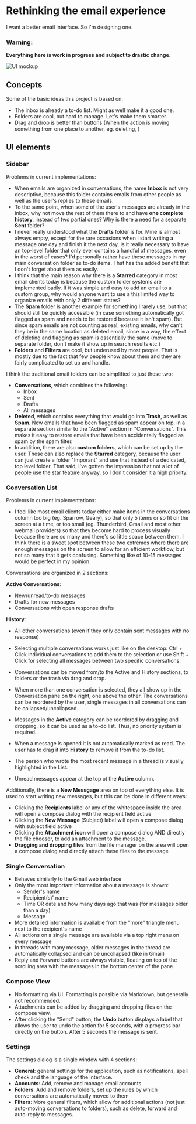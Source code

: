# Rethinking the email experience

I want a better email interface. So I'm designing one.

### Warning:
__Everything here is work in progress and subject to drastic change.__

![UI mockup](https://raw.github.com/bertob/mail/master/export/main_window_mockup.png)

## Concepts

Some of the basic ideas this project is based on:

* The inbox is already a to-do list. Might as well make it a good one.
* Folders are cool, but hard to manage. Let's make them smarter.
* Drag and drop is better than buttons (When the action is moving something from one place to another, eg. deleting, )

## UI elements

### Sidebar

Problems in current implementations:

* When emails are organized in conversations, the name __Inbox__ is not very descriptive, because this folder contains emails from other people as well as the user's replies to these emails.
* To the same point, when some of the user's messages are already in the inbox, why not move the rest of them there to and have __one complete history__, instead of two partial ones? Why is there a need for a separate __Sent__ folder?
* I never really understood what the __Drafts__ folder is for. Mine is almost always empty, except for the rare occasions when I start writing a message one day and finish it the next day. Is it really necessary to have an top-level folder that only ever contains a handful of messages, even in the worst of cases? I'd personally rather have these messages in my main conversation folder as to-do items. That has the added benefit that I don't forget about them as easily.
* I think that the main reason why there is a __Starred__ category in most email clients today is because the custom folder systems are implemented badly. If it was simple and easy to add an email to a custom group, why would anyone want to use a this limited way to organize emails with only 2 different states?
* The __Spam__ folder is another example for something I rarely use, but that should still be quickly accessible (in case something automatically got flagged as spam and needs to be restored because it isn't spam). But since spam emails are not counting as real, existing emails, why can't they be in the same location as deleted email, since in a way, the effect of deleting and flagging as spam is essentially the same (move to separate folder, don't make it show up in search results etc.)
* __Folders__  and __Filters__ are cool, but underused by most people. That is mostly due to the fact that few people know about them and they are fairly complicated to set up and handle.

I think the traditional email folders can be simplified to just these two:

* __Conversations__, which combines the following:
	* Inbox
	* Sent
	* Drafts
	* All messages
* __Deleted__, which contains everything that would go into __Trash__, as well as __Spam__. New emails that have been flagged as spam appear on top, in a separate section similar to the "Active" section in "Conversations". This makes it easy to restore emails that have been accidentally flagged as spam by the spam filter.
* In addition, there are also __custom folders__, which can be set up by the user. These can also replace the __Starred__ category, because the user can just create a folder "Imporant" and use that instead of a dedicated, top level folder. That said, I've gotten the impression that not a lot of people use the star feature anyway, so I don't consider it a high priority.

### Conversation List

Problems in current implementations:
* I feel like most email clients today either make items in the conversations column too big (eg. Sparrow, Geary), so that only 5 items or so fit on the screen at a time, or too small (eg. Thunderbird, Gmail and most other webmail providers) so that they become hard to process visually because there are so many and there's so little space between them.
I think there is a sweet spot between these two extremes where there are enough messages on the screen to allow for an efficient workflow, but not so many that it gets confusing. Something like of 10-15 messages would be perfect in my opinion.

Conversations are organized in 2 sections:

__Active Conversations__:

* New/unread/to-do messages
* Drafts for new messages
* Conversations with open response drafts

__History__:

* All other conversations (even if they only contain sent messages with no response)

* Selecting multiple conversations works just like on the desktop: Ctrl + Click individual conversations to add them to the selection or use Shift + Click for selecting all messages between two specific conversations.
* Conversations can be moved from/to the Active and History sections, to folders or the trash via drag and drop.
* When more than one conversation is selected, they all show up in the Conversation pane on the right, one above the other. The conversations can be reordered by the user, single messages in all conversations can be collapsed/uncollapsed.
* Messages in the __Active__ category can be reordered by dragging and dropping, so it can be used as a to-do list. Thus, no priority system is required.
* When a message is opened it is not automatically marked as read. The user has to drag it into __History__ to remove it from the to-do list.
* The person who wrote the most recent message in a thread is visually highlighted in the List.
* Unread messages appear at the top ot the __Active__ column.

Additionally, there is a __New Messgage__ area on top of everything else. It is used to start writing new messages, but this can be done in different ways:

* Clicking the __Recipients__ label or any of the whitespace inside the area will open a compose dialog with the recipient field active
* Clicking the __New Message__ (Subject) label will open a compose dialog with subject field active
* Clicking the __Attachment icon__ will open a compose dialog AND directly the file chooser, to add an attachment to the message.
* __Dragging and dropping files__ from the file manager on the area will open a compose dialog and directly attach these files to the message



### Single Conversation

* Behaves similarly to the Gmail web interface
* Only the most important information about a message is shown:
	* Sender's name
	* Recipient(s)' name
	* Time OR date and how many days ago that was (for messages older than a day)
	* Message
* More detailed information is available from the "more" triangle menu next to the recipient's name
* All actions on a single message are available via a top right menu on every message
* In threads with many message, older messages in the thread are automatically collapsed and can be uncollapsed (like in Gmail)
* Reply and Forward buttons are always visible, floating on top of the scrolling area with the messages in the bottom center of the pane

### Compose View

* No formatting via UI. Formatting is possible via Markdown, but generally not recommended.
* Attachments can be added by dragging and dropping files on the compose view.
* After clicking the "Send" button, the __Undo__ button displays a label that allows the user to undo the action for 5 seconds, with a progress bar directly on the button. After 5 seconds the message is sent.

### Settings

The settings dialog is a single window with 4 sections:

* __General__: general settings for the application, such as notifications, spell check and the language of the interface.
* __Accounts__: Add, remove and manage email accounts
* __Folders__: Add and remove folders, set up the rules by which conversations are automatically moved to them
* __Filters__: More general filters, which allow for additional actions (not just auto-moving conversations to folders), such as delete, forward and auto-reply to messages.
